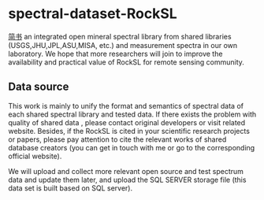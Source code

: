 # spectral-dataset-RockSL
[简书](http://www.baidu.com "悬停显示文字")
an integrated open mineral spectral library from shared libraries (USGS,JHU,JPL,ASU,MISA, etc.) and measurement spectra in our own laboratory. We hope that more researchers will join to improve the availability and practical value of RockSL for remote sensing community. 

## Data source

This work is mainly to unify the format and semantics of spectral data of each shared spectral library and tested data. If there exists the problem with  quality of shared data , please contact original developers or visit related website. Besides, if the RockSL is cited in your scientific research projects or papers, please pay attention to cite the relevant works of shared database creators (you can get in touch with me or go to the corresponding official website).

We will upload and collect more relevant open source and test spectrum data and update them later, and upload the SQL SERVER storage file (this data set is built based on SQL server).
